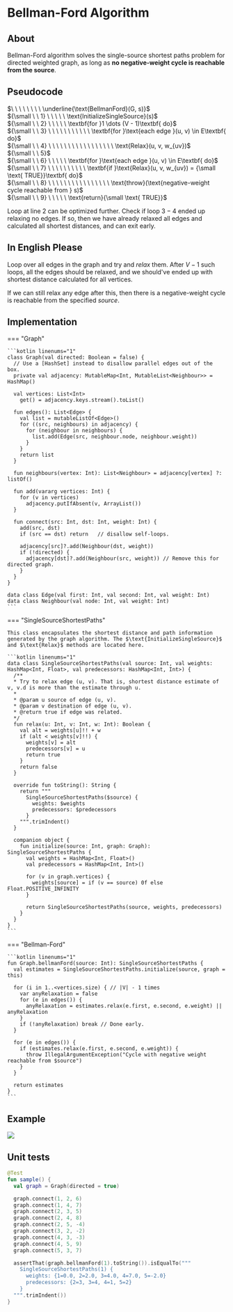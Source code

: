 # Bellman-Ford Algorithm

<style>
.md-logo img {
  content: url('/data-structures/graph/network-light.svg');
}

:root [data-md-color-scheme=slate] .md-logo img  {
  content: url('/data-structures/graph/network-dark.svg');
}
</style>

## About

Bellman-Ford algorithm solves the single-source shortest paths problem for directed weighted graph, as long as **no negative-weight cycle is reachable from the $\textbf{source}$**.

## Pseudocode

$\ \ \ \ \ \ \ \ \underline{\text{BellmanFord}(G, s)}$ <br>
${\small \ \ 1} \ \ \ \ \ \text{InitializeSingleSource}(s)$ <br>
${\small \ \ 2} \ \ \ \ \ \textbf{for }1 \dots (V - 1)\textbf{ do}$ <br>
${\small \ \ 3} \ \ \ \ \ \ \ \ \ \ \ \textbf{for }\text{each edge }(u, v) \in E\textbf{ do}$ <br>
${\small \ \ 4} \ \ \ \ \ \ \ \ \ \ \ \ \ \ \ \ \ \text{Relax}(u, v, w_{uv})$ <br>
${\small \ \ 5}$ <br>
${\small \ \ 6} \ \ \ \ \ \textbf{for }\text{each edge }(u, v) \in E\textbf{ do}$ <br>
${\small \ \ 7} \ \ \ \ \ \ \ \ \ \ \textbf{if }\text{Relax}(u, v, w_{uv}) = {\small \text{ TRUE}}\textbf{ do}$ <br>
${\small \ \ 8} \ \ \ \ \ \ \ \ \ \ \ \ \ \ \ \ \text{throw}(\text{negative-weight cycle reachable from } s)$ <br>
${\small \ \ 9} \ \ \ \ \ \text{return}{\small \text{ TRUE}}$ <br>

Loop at line $2$ can be optimized further. Check if loop $3-4$ ended up relaxing no edges. If so, then we have already relaxed all edges and calculated all shortest distances, and can exit early.

## In English Please

Loop over all edges in the graph and try and _relax_ them. After $V-1$ such loops, all the edges should be relaxed, and we should've ended up with shortest distance calculated for all vertices.

If we can still relax any edge after this, then there is a negative-weight cycle is reachable from the specified $source$.

## Implementation

=== "Graph"

    ```kotlin linenums="1"
    class Graph(val directed: Boolean = false) {
      // Use a [HashSet] instead to disallow parallel edges out of the box.
      private val adjacency: MutableMap<Int, MutableList<Neighbour>> = HashMap()

      val vertices: List<Int>
        get() = adjacency.keys.stream().toList()

      fun edges(): List<Edge> {
        val list = mutableListOf<Edge>()
        for ((src, neighbours) in adjacency) {
          for (neighbour in neighbours) {
            list.add(Edge(src, neighbour.node, neighbour.weight))
          }
        }
        return list
      }

      fun neighbours(vertex: Int): List<Neighbour> = adjacency[vertex] ?: listOf()

      fun add(vararg vertices: Int) {
        for (v in vertices)
          adjacency.putIfAbsent(v, ArrayList())
      }

      fun connect(src: Int, dst: Int, weight: Int) {
        add(src, dst)
        if (src == dst) return   // disallow self-loops.

        adjacency[src]?.add(Neighbour(dst, weight))
        if (!directed) {
          adjacency[dst]?.add(Neighbour(src, weight)) // Remove this for directed graph.
        }
      }
    }

    data class Edge(val first: Int, val second: Int, val weight: Int)
    data class Neighbour(val node: Int, val weight: Int)
    ```

=== "SingleSourceShortestPaths"

    This class encapsulates the shortest distance and path information generated by the graph algorithm. The $\text{InitializeSingleSource}$ and $\text{Relax}$ methods are located here.

    ```kotlin linenums="1"
    data class SingleSourceShortestPaths(val source: Int, val weights: HashMap<Int, Float>, val predecessors: HashMap<Int, Int>) {
      /**
      * Try to relax edge (u, v). That is, shortest distance estimate of v, v.d is more than the estimate through u.
      *
      * @param u source of edge (u, v).
      * @param v destination of edge (u, v).
      * @return true if edge was related.
      */
      fun relax(u: Int, v: Int, w: Int): Boolean {
        val alt = weights[u]!! + w
        if (alt < weights[v]!!) {
          weights[v] = alt
          predecessors[v] = u
          return true
        }
        return false
      }

      override fun toString(): String {
        return """
          SingleSourceShortestPaths($source) {
            weights: $weights
            predecessors: $predecessors
          }
        """.trimIndent()
      }

      companion object {
        fun initialize(source: Int, graph: Graph): SingleSourceShortestPaths {
          val weights = HashMap<Int, Float>()
          val predecessors = HashMap<Int, Int>()

          for (v in graph.vertices) {
            weights[source] = if (v == source) 0f else Float.POSITIVE_INFINITY
          }

          return SingleSourceShortestPaths(source, weights, predecessors)
        }
      }
    }
    ```

=== "Bellman-Ford"

    ```kotlin linenums="1"
    fun Graph.bellmanFord(source: Int): SingleSourceShortestPaths {
      val estimates = SingleSourceShortestPaths.initialize(source, graph = this)

      for (i in 1..<vertices.size) { // |V| - 1 times
        var anyRelaxation = false
        for (e in edges()) {
          anyRelaxation = estimates.relax(e.first, e.second, e.weight) || anyRelaxation
        }
        if (!anyRelaxation) break // Done early.
      }

      for (e in edges()) {
        if (estimates.relax(e.first, e.second, e.weight)) {
          throw IllegalArgumentException("Cycle with negative weight reachable from $source")
        }
      }

      return estimates
    }
    ```

## Example

![](bellman-ford-example.png)

## Unit tests

```kotlin linenums="1"
@Test
fun sample() {
  val graph = Graph(directed = true)

  graph.connect(1, 2, 6)
  graph.connect(1, 4, 7)
  graph.connect(2, 3, 5)
  graph.connect(2, 4, 8)
  graph.connect(2, 5, -4)
  graph.connect(3, 2, -2)
  graph.connect(4, 3, -3)
  graph.connect(4, 5, 9)
  graph.connect(5, 3, 7)

  assertThat(graph.bellmanFord(1).toString()).isEqualTo("""
    SingleSourceShortestPaths(1) {
      weights: {1=0.0, 2=2.0, 3=4.0, 4=7.0, 5=-2.0}
      predecessors: {2=3, 3=4, 4=1, 5=2}
    }
  """.trimIndent())
}
```

